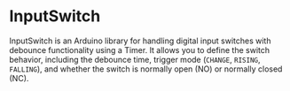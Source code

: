# InputSwitch

InputSwitch is an Arduino library for handling digital input switches with debounce functionality using a Timer. It allows you to define the switch behavior, including the debounce time, trigger mode (`CHANGE`, `RISING`, `FALLING`), and whether the switch is normally open (NO) or normally closed (NC). 
